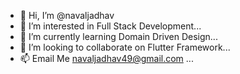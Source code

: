 - 👋 Hi, I’m @navaljadhav
- 👀 I’m interested in Full Stack Development...
- 🌱 I’m currently learning Domain Driven Design...
- 💞️ I’m looking to collaborate on Flutter Framework...
- 📫 Email Me navaljadhav49@gmail.com ...

<!---
navaljadhav/navaljadhav is a ✨ special ✨ repository because its `README.md` (this file) appears on your GitHub profile.
You can click the Preview link to take a look at your changes.
--->
